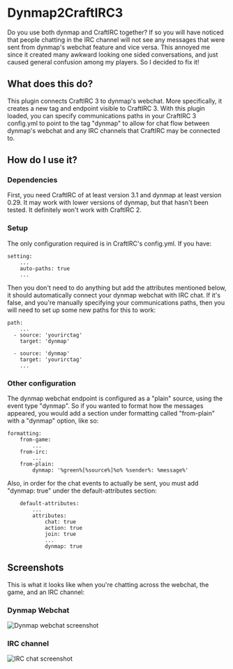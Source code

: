 # Dynmap2CraftIRC3
Do you use both dynmap and CraftIRC together?  If so you will have noticed that people chatting in the IRC channel will not see any messages that were sent from dynmap's webchat feature and vice versa.  This annoyed me since it created many awkward looking one sided conversations, and just caused general confusion among my players.  So I decided to fix it!

## What does this do?
This plugin connects CraftIRC 3 to dynmap's webchat.  More specifically, it creates a new tag and endpoint visible to CraftIRC 3.  With this plugin loaded, you can specify communications paths in your CraftIRC 3 config.yml to point to the tag "dynmap" to allow for chat flow between dynmap's webchat and any IRC channels that CraftIRC may be connected to.

## How do I use it?
### Dependencies
First, you need CraftIRC of at least version 3.1 and dynmap at least version 0.29.  It may work with lower versions of dynmap, but that hasn't been tested.  It definitely won't work with CraftIRC 2.

### Setup
The only configuration required is in CraftIRC's config.yml.  If you have:

    setting:
        ...
        auto-paths: true
        ...

Then you don't need to do anything but add the attributes mentioned below, it should automatically connect your dynmap webchat with IRC chat.  If it's false, and you're manually specifying your communications paths, then you will need to set up some new paths for this to work:

    path:
        ...
      - source: 'yourirctag'
        target: 'dynmap'

      - source: 'dynmap'
        target: 'yourirctag'
        ...

### Other configuration
The dynmap webchat endpoint is configured as a "plain" source, using the event type "dynmap".  So if you wanted to format how the messages appeared, you would add a section under formatting called "from-plain" with a "dynmap" option, like so:

    formatting:
        from-game:
            ...
        from-irc:
            ...
        from-plain:
            dynmap: '%green%[%source%]%o% %sender%: %message%'

Also, in order for the chat events to actually be sent, you must add "dynmap: true" under the default-attributes section:

		default-attributes:
			...
			attributes:
				chat: true
				action: true
				join: true
				...
				dynmap: true

## Screenshots
This is what it looks like when you're chatting across the webchat, the game, and an IRC channel:

### Dynmap Webchat
![Dynmap webchat screenshot](http://dev.bukkit.org/media/images/37/669/dynmap.png)

### IRC channel
![IRC chat screenshot](http://dev.bukkit.org/thumbman/images/37/670/600x76/irc.png.-m1.png)
